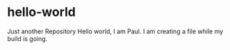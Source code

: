 # hello-world
Just another Repository
Hello world, 
I am Paul. I am creating a file while my build is going.

